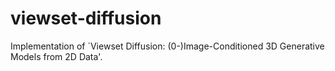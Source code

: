 # viewset-diffusion
Implementation of `Viewset Diffusion: (0-)Image-Conditioned 3D Generative Models from 2D Data'.
